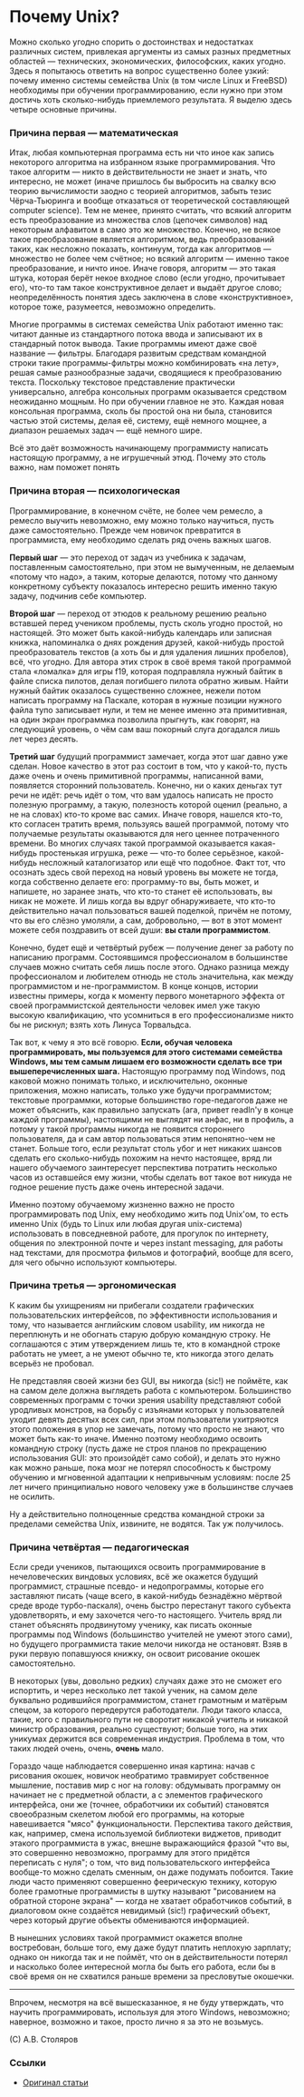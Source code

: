 # Почему Unix?

Можно сколько угодно спорить о достоинствах и недостатках различных систем, привлекая аргументы из самых разных предметных областей — технических, экономических, философских, каких угодно. Здесь я попытаюсь ответить на вопрос существенно более узкий: почему именно системы семейства Unix (в том числе Linux и FreeBSD) необходимы при обучении программированию, если нужно при этом достичь хоть сколько-нибудь приемлемого результата. Я выделю здесь четыре основные причины.


### Причина первая — математическая

Итак, любая компьютерная программа есть ни что иное как запись некоторого алгоритма на избранном языке программирования. Что такое алгоритм — никто в действительности не знает и знать, что интересно, не может (иначе пришлось бы выбросить на свалку всю теорию вычислимости заодно с теорией алгоритмов, забыть тезис Чёрча-Тьюринга и вообще отказаться от теоретической составляющей computer science). Тем не менее, принято считать, что всякий алгоритм есть преобразование из множества слов (цепочек символов) над некоторым алфавитом в само это же множество. Конечно, не всякое такое преобразование является алгоритмом, ведь преобразований таких, как несложно показать, континуум, тогда как алгоритмов — множество не более чем счётное; но всякий алгоритм — именно такое преобразование, и ничто иное. Иначе говоря, алгоритм — это такая штука, которая берёт некое входное слово (если угодно, прочитывает его), что-то там такое конструктивное делает и выдаёт другое слово; неопределённость понятия здесь заключена в слове «конструктивное», которое тоже, разумеется, невозможно определить.

Многие программы в системах семейства Unix работают именно так: читают данные из стандартного потока ввода и записывают их в стандарный поток вывода. Такие программы имеют даже своё название — фильтры. Благодаря развитым средствам командной строки такие программы-фильтры можно комбинировать «на лету», решая самые разнообразные задачи, сводящиеся к преобразованию текста. Поскольку текстовое представление практически универсально, алгебра консольных программ оказывается средством неожиданно мощным. Но при обучении главное не это. Каждая новая консольная программа, сколь бы простой она ни была, становится частью этой системы, делая её, систему, ещё немного мощнее, а диапазон решаемых задач — ещё немного шире.

Всё это даёт возможность начинающему программисту написать настоящую программу, а не игрушечный этюд. Почему это столь важно, нам поможет понять


### Причина вторая — психологическая

Программирование, в конечном счёте, не более чем ремесло, а ремесло выучить невозможно, ему можно только научиться, пусть даже самостоятельно. Прежде чем новичок превратится в программиста, ему необходимо сделать ряд очень важных шагов.

**Первый шаг** — это переход от задач из учебника к задачам, поставленным самостоятельно, при этом не вымученным, не делаемым «потому что надо», а таким, которые делаются, потому что данному конкретному субъекту показалось интересно решить именно такую задачу, подчинив себе компьютер.

**Второй шаг** — переход от этюдов к реальному решению реально вставшей перед учеником проблемы, пусть сколь угодно простой, но настоящей. Это может быть какой-нибудь календарь или записная книжка, напоминалка о днях рождения друзей, какой-нибудь простой преобразователь текстов (а хоть бы и для удаления лишних пробелов), всё, что угодно. Для автора этих строк в своё время такой программой стала «ломалка» для игры f19, которая подправляла нужный байтик в файле списка пилотов, делая погибшего пилота обратно живым. Найти нужный байтик оказалось существенно сложнее, нежели потом написать программу на Паскале, которая в нужные позиции нужного файла тупо записывает нули, и тем не менее именно эта примитивная, на один экран программка позволила прыгнуть, как говорят, на следующий уровень, о чём сам ваш покорный слуга догадался лишь лет через десять.

**Третий шаг** будущий программист замечает, когда этот шаг давно уже сделан. Новое качество в этот раз состоит в том, что у какой-то, пусть даже очень и очень примитивной программы, написанной вами, появляется сторонний пользователь. Конечно, ни о каких деньгах тут речи не идёт: речь идёт о том, что вам удалось написать не просто полезную программу, а такую, полезность которой оценил (реально, а не на словах) кто-то кроме вас самих. Иначе говоря, нашелся кто-то, кто согласен тратить время, пользуясь вашей программой, потому что получаемые результаты оказываются для него ценнее потраченного времени. Во многих случаях такой программой оказывается какая-нибудь простенькая игрушка, реже — что-то более серьёзное, какой-нибудь несложный каталогизатор или ещё что подобное. Факт тот, что осознать здесь свой переход на новый уровень вы можете не тогда, когда собственно делаете его: программу-то вы, быть может, и напишете, но заранее знать, что кто-то станет её использовать, вы никак не можете. И лишь когда вы вдруг обнаруживаете, что кто-то действительно начал пользоваться вашей поделкой, причём не потому, что вы его слёзно умоляли, а сам, добровольно, — вот в этот момент можете себя поздравить от всей души: **вы стали программистом**.

Конечно, будет ещё и четвёртый рубеж — получение денег за работу по написанию программ. Состоявшимся профессионалом в большинстве случаев можно считать себя лишь после этого. Однако разница между профессионалом и любителем отнюдь не столь значительна, как между программистом и не-программистом. В конце концов, истории известны примеры, когда к моменту первого монетарного эффекта от своей программистской деятельности человек имел уже такую высокую квалификацию, что усомниться в его профессионализме никто бы не рискнул; взять хоть Линуса Торвальдса.

Так вот, к чему я это всё говорю. **Если, обучая человека программировать, мы пользуемся для этого системами семейства Windows, мы тем самым лишаем его возможности сделать все три вышеперечисленных шага.** Настоящую программу под Windows, под каковой можно понимать только, и исключительно, оконные приложения, можно написать, только уже будучи программистом; текстовые программки, которые большинство горе-педагогов даже не может объяснить, как правильно запускать (ага, привет readln'у в конце каждой программы), настоящими не выглядят ни анфас, ни в профиль, а потому у такой программы никогда не появится стороннего пользователя, да и сам автор пользоваться этим непонятно-чем не станет. Больше того, если результат столь убог и нет никаких шансов сделать его сколько-нибудь похожим на нечто настоящее, вряд ли нашего обучаемого заинтересует перспектива потратить несколько часов из оставшейся ему жизни, чтобы сделать вот такое вот никуда не годное решение пусть даже очень интересной задачи.

Именно поэтому обучаемому жизненно важно не просто программировать под Unix, ему необходимо жить под Unix'ом, то есть именно Unix (будь то Linux или любая другая unix-система) использовать в повседневной работе, для прогулок по интернету, общения по электронной почте и через instant messaging, для работы над текстами, для просмотра фильмов и фотографий, вообще для всего, для чего обычно используют компьютеры.


### Причина третья — эргономическая

К каким бы ухищрениям ни прибегали создатели графических пользовательских интерфейсов, по эффективности использования и тому, что называется английским словом usability, им никогда не переплюнуть и не обогнать старую добрую командную строку. Не соглашаются с этим утверждением лишь те, кто в командной строке работать не умеет, а не умеют обычно те, кто никогда этого делать всерьёз не пробовал.

Не представляя своей жизни без GUI, вы никогда (sic!) не поймёте, как на самом деле должна выглядеть работа с компьютером. Большинство современных программ с точки зрения usability представляют собой уродливых монстров, на борьбу с изъянами которых у пользователей уходит девять десятых всех сил, при этом пользователи ухитряются этого положения в упор не замечать, потому что просто не знают, что может быть как-то иначе. Именно поэтому необходимо освоить командную строку (пусть даже не строя планов по прекращению использования GUI: это произойдёт само собой), и делать это нужно как можно раньше, пока мозг не потерял способность к быстрому обучению и мгновенной адаптации к непривычным условиям: после 25 лет ничего принципиально нового человеку уже в большинстве случаев не осилить.

Ну а действительно полноценные средства командной строки за пределами семейства Unix, извините, не водятся. Так уж получилось.


### Причина четвёртая — педагогическая

Если среди учеников, пытающихся освоить программирование в нечеловеческих виндовых условиях, всё же окажется будущий программист, страшные псевдо- и недопрограммы, которые его заставляют писать (чаще всего, в какой-нибудь безнадёжно мёртвой среде вроде турбо-паскаля), очень быстро перестанут такого субъекта удовлетворять, и ему захочется чего-то настоящего. Учитель вряд ли станет объяснять продвинутому ученику, как писать оконные программы под Windows (большинство учителей не умеют этого сами), но будущего программиста такие мелочи никогда не остановят. Взяв в руки первую попавшуюся книжку, он освоит рисование окошек самостоятельно.

В некоторых (увы, довольно редких) случаях даже это не сможет его испортить, и через несколько лет такой ученик, на самом деле буквально родившийся программистом, станет грамотным и матёрым спецом, за которого передерутся работодатели. Люди такого класса, такие, кого с правильного пути не своротит никакой учитель и никакой министр образования, реально существуют; больше того, на этих уникумах держится вся современная индустрия. Проблема в том, что таких людей очень, очень, **очень** мало.

Гораздо чаще наблюдается совершенно иная картина: начав с рисования окошек, новичок необратимо травмирует собственное мышление, поставив мир с ног на голову: обдумывать программу он начинает не с предметной области, а с элементов графического интерфейса, они же (точнее, обработчики их событий) становятся своеобразным скелетом любой его программы, на которые навешивается "мясо" функциональности. Перспектива такого действия, как, например, смена используемой библиотеки виджетов, приводит этакого программиста в ужас, внешне выражающийся фразой "что вы, это совершенно невозможно, программу для этого придётся переписать с нуля"; о том, что вид пользовательского интерфейса вообще-то можно сделать сменным, он даже подумать побоится. Такие люди часто применяют совершенно феерическую технику, которую более грамотные программисты в шутку называют "рисованием на обратной стороне экрана" — когда не хватает обработчиков событий, в диалоговом окне создаётся невидимый (sic!) графический объект, через который другие объекты обмениваются информацией.

В нынешних условиях такой программист окажется вполне востребован, больше того, ему даже будут платить неплохую зарплату; однако он никогда так и не поймёт, что он в действительности потерял и насколько более интересной могла бы быть его работа, если бы в своё время он не схватился раньше времени за пресловутые окошечки.

----

Впрочем, несмотря на всё вышесказанное, я не буду утверждать, что научить программировать, используя для этого Windows, невозможно; наверное, возможно и такое, просто лично я за это не возьмусь.

(C) А.В. Столяров

### Ссылки

* [Оригинал статьи](http://www.stolyarov.info/lessons/why_unix.html)
